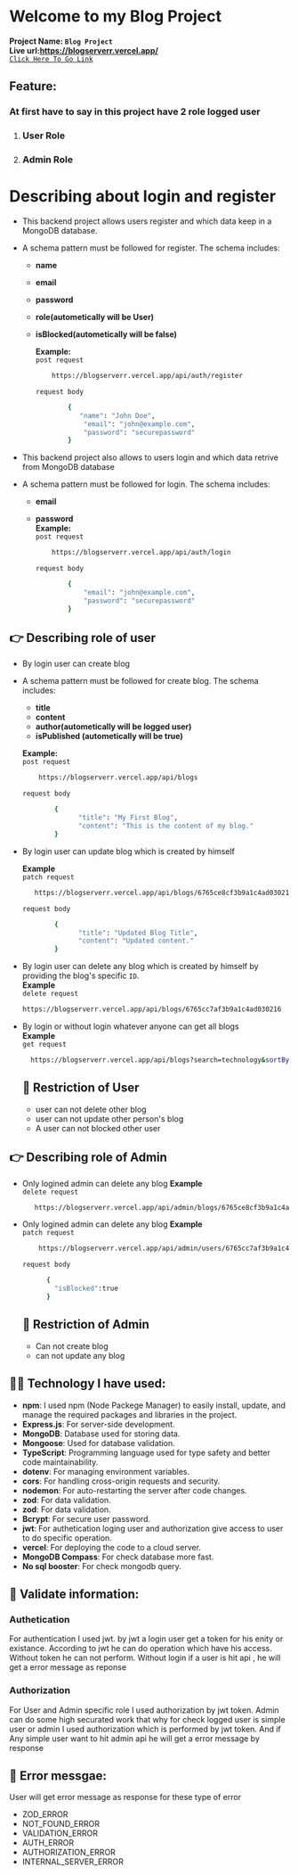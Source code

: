 # Welcome to my **Blog Project**

**Project Name: `Blog Project`**  
**Live url:https://blogserverr.vercel.app/**  
[`Click Here To Go Link`](https://blogserverr.vercel.app/)

## Feature:

<!--Register -->

### At first have to say in this project have 2 role logged user

1.  ### User Role
2.  ### Admin Role

# Describing about login and register

- This backend project allows users register and which data keep in a MongoDB database.
- A schema pattern must be followed for register. The schema includes:

  - **name**
  - **email**
  - **password**
  - **role(autometically will be User)**
  - **isBlocked(autometically will be false)**

    **Example:**  
     `post request`

    ```bash
        https://blogserverr.vercel.app/api/auth/register
    ```

    `request body`

    ```bash
            {
               "name": "John Doe",
                "email": "john@example.com",
                "password": "securepassword"
            }
    ```

<!-- Login by user -->

- This backend project also allows to users login and which data retrive from MongoDB database
- A schema pattern must be followed for login. The schema includes:

  - **email**
  - **password**  
    **Example:**  
     `post request`

    ```bash
        https://blogserverr.vercel.app/api/auth/login
    ```

    `request body`

    ```bash
            {
                "email": "john@example.com",
                "password": "securepassword"
            }
    ```

## 👉 Describing role of user

<!-- create by user -->

- By login user can create blog
- A schema pattern must be followed for create blog. The schema includes:

  - **title**
  - **content**
  - **author(autometically will be logged user)**
  - **isPublished (autometically will be true)**

  **Example:**  
   `post request`

  ```bash
      https://blogserverr.vercel.app/api/blogs
  ```

  `request body`

  ```bash
          {
                "title": "My First Blog",
                "content": "This is the content of my blog."
          }
  ```

<!-- update by user -->

- By login user can update blog which is created by himself

  **Example**  
   `patch request`

  ```bash
     https://blogserverr.vercel.app/api/blogs/6765ce8cf3b9a1c4ad03021e
  ```

  `request body`

  ```bash
          {
                "title": "Updated Blog Title",
                "content": "Updated content."
          }
  ```

  <!-- delete by user -->

- By login user can delete any blog which is created by himself by providing the blog's specific `ID`.  
   **Example**  
   `delete request`

  ```bash
  https://blogserverr.vercel.app/api/blogs/6765cc7af3b9a1c4ad030216
  ```

   <!-- Get by ayone -->

- By login or without login whatever anyone can get all blogs  
  **Example**  
   `get request`

  ```bash
    https://blogserverr.vercel.app/api/blogs?search=technology&sortBy=createdAt&sortOrder=desc&filter=60b8f42f9c2a3c9b7cbd4f18
  ```

  ## 🚫 Restriction of User

  - user can not delete other blog
  - user can not update other person's blog
  - A user can not blocked other user

## 👉 Describing role of Admin

- Only logined admin can delete any blog
  **Example**  
   `delete request`

  ```bash
     https://blogserverr.vercel.app/api/admin/blogs/6765ce8cf3b9a1c4ad03021e
  ```

- Only logined admin can delete any blog
  **Example**  
   `patch request`

  ```bash
      https://blogserverr.vercel.app/api/admin/users/6765cc7af3b9a1c4ad030216/block
  ```

  `request body`

  ```bash
        {
          "isBlocked":true
        }
  ```

  ## 🚫 Restriction of Admin

  - Can not create blog
  - can not update any blog

## 👨‍💻 Technology I have used:

- **npm**: I used npm (Node Packege Manager) to easily install, update, and manage the required packages and libraries in the project.
- **Express.js**: For server-side development.
- **MongoDB**: Database used for storing data.
- **Mongoose**: Used for database validation.
- **TypeScript**: Programming language used for type safety and better code maintainability.
- **dotenv**: For managing environment variables.
- **cors**: For handling cross-origin requests and security.
- **nodemon**: For auto-restarting the server after code changes.
- **zod**: For data validation.
- **zod**: For data validation.
- **Bcrypt**: For secure user password.
- **jwt**: For authetication loging user and authorization give access to user to do specific operation.
- **vercel**: For deploying the code to a cloud server.
- **MongoDB Compass**: For check database more fast.
- **No sql booster**: For check mongodb query.

## 🏹 Validate information:

### Authetication

For authentication I used jwt. by jwt a login user get a token for his enity or existance. According to jwt he can do operation which have his access. Without token he can not perform.
Without login if a user is hit api , he will get a error message as reponse

### Authorization

For User and Admin specific role I used authorization by jwt token. Admin can do some high securated work that why for check logged user is simple user or admin I used authorization which is performed by jwt token. And if Any simple user want to hit admin api he will get a error message by response

## 📢 Error messgae:

User will get error message as response for these type of error

- ZOD_ERROR
- NOT_FOUND_ERROR
- VALIDATION_ERROR
- AUTH_ERROR
- AUTHORIZATION_ERROR
- INTERNAL_SERVER_ERROR
